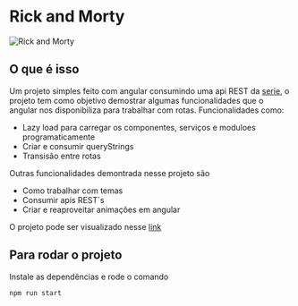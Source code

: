 # Rick and Morty

![Rick and Morty](https://repository-images.githubusercontent.com/120371205/b6740400-92d4-11ea-8a13-d5f6e0558e9b)

## O que é isso

Um projeto simples feito com angular consumindo uma api REST da [serie](http://rickandmortyapi.com), o projeto tem como objetivo demostrar algumas funcionalidades que o angular nos disponibiliza para trabalhar com rotas. Funcionalidades como:

- Lazy load para carregar os componentes, serviços e moduloes programaticamente
- Criar e consumir queryStrings
- Transisão entre rotas

Outras funcionalidades demontrada nesse projeto são

- Como trabalhar com temas
- Consumir apis REST`s
- Criar e reaproveitar animações em angular

O projeto pode ser visualizado nesse [link](http://angular-rick-morty.surge.sh)

## Para rodar o projeto

Instale as dependências e rode o comando

`npm run start`
